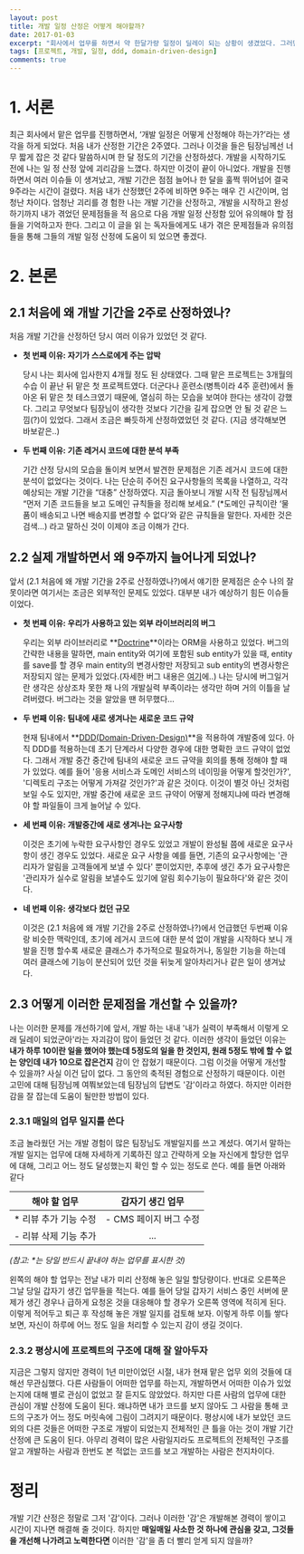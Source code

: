```yaml
---
layout: post
title: 개발 일정 산정은 어떻게 해야할까?
date: 2017-01-03
excerpt: "회사에서 업무를 하면서 약 한달가량 일정이 딜레이 되는 상황이 생겼었다. 그러면서 '왜 이렇게 되었을까, 내가 실력이 부족한가'에 대한 고민을 하게 되었다. 그것에 대한 나의 생각을 정리했다"
tags: [프로젝트, 개발, 일정, ddd, domain-driven-design]
comments: true
---
```


# 1. 서론

최근 회사에서 맡은 업무를 진행하면서, ‘개발 일정은 어떻게 산정해야 하는가?’라는 생각을
하게 되었다. 처음 내가 산정한 기간은 2주였다. 그러나 이것을 들은 팀장님께선 너무 짧게
잡은 것 같다 말씀하시며 한 달 정도의 기간을 산정하셨다. 개발을 시작하기도 전에 나는 일
정 산정 앞에 괴리감을 느꼈다. 하지만 이것이 끝이 아니었다. 개발을 진행하면서 여러 이슈들
이 생겨났고, 개발 기간은 점점 늘어나 한 달을 훌쩍 뛰어넘어 결국 9주라는 시간이 걸렸다. 처음 내가 산정했던 2주에 비하면 9주는 매우 긴 시간이며, 엄청난 차이다. 엄청난 괴리를 경
험한 나는 개발 기간을 산정하고, 개발을 시작하고 완성하기까지 내가 겪었던 문제점들을 적
음으로 다음 개발 일정 산정함 있어 유의해야 할 점들을 기억하고자 한다. 그리고 이 글을 읽
는 독자들에게도 내가 겪은 문제점들과 유의점들을 통해 그들의 개발 일정 산정에 도움이 되
었으면 좋겠다. 

# 2. 본론

## 2.1 처음에 왜 개발 기간을 2주로 산정하였나?

처음 개발 기간을 산정하던 당시 여러 이유가 있었던 것 같다.

-  **첫 번째 이유: 자기가 스스로에게 주는 압박**

   당시 나는 회사에 입사한지 4개월 정도 된 상태였다. 그때 맡은 프로젝트는 3개월의 수습
   이 끝난 뒤 맡은 첫 프로젝트였다. 더군다나 훈련소(병특이라 4주 훈련)에서 돌아온 뒤 맡은 첫 테스크였기 때문에, 열심히 하는 모습을 보여야 한다는 생각이 강했다. 그리고 무엇보다 팀장님이 생각한 것보다 기간을 길게 잡으면 안 될 것 같은 느낌(?)이 있었다. 그래서 조금은 빠듯하게 산정하였었던 것 같다. (지금 생각해보면 바보같은..)

-  **두 번째 이유: 기존 레거시 코드에 대한 분석 부족**

    기간 산정 당시의 모습을 돌이켜 보면서 발견한 문제점은 기존 레거시 코드에 대한 분석이 없었다는 것이다. 나는 단순히 주어진 요구사항들의 목록을 나열하고, 각각 예상되는 개발 기간을 “대충” 산정하였다. 지금 돌아보니 개발 시작 전 팀장님께서 “먼저 기존 코드들을 보고 도메인 규칙들을 정리해 보세요.” (*도메인 규칙이란 ‘물품이 배송되고 나면 배송지를 변경할 수 없다’와 같은 규칙들을 말한다. 자세한 것은 검색…) 라고 말하신 것이 이제야 조금 이해가 간다. 


## 2.2 실제 개발하면서 왜 9주까지 늘어나게 되었나?

앞서 (2.1 처음에 왜 개발 기간을 2주로 산정하였나?)에서 얘기한 문제점은 순수 나의 잘못이라면 여기서는 조금은 외부적인 문제도 있었다. 대부분 내가 예상하기 힘든 이슈들 이었다.

- **첫 번째 이유: 우리가 사용하고 있는 외부 라이브러리의 버그**

  우리는 외부 라이브러리로 **[Doctrine](https://en.wikipedia.org/wiki/Doctrine)**이라는 ORM을 사용하고 있었다. 버그의 간략한 내용을 말하면, main entity와 여기에 포함된 sub entity가 있을 때, entity를 save를 할 경우 main entity의 변경사항만 저장되고 sub entity의 변경사항은 저장되지 않는 문제가 있었다.(자세한 버그 내용은 [여기](https://github.com/doctrine/doctrine2/issues/4142)에..) 나는 당시에 버그일거란 생각은 상상조차 못한 채  나의 개발실력 부족이라는 생각만 하며 거의 이틀을 날려버렸다. 버그라는 것을 알았을 땐 허무했다...

- **두 번째 이유: 팀내에 새로 생겨나는 새로운 코드 규약**

  현재 팀내에서 **[DDD(Domain-Driven-Design)](https://en.wikipedia.org/wiki/Domain-driven_design)**을 적용하여 개발중에 있다. 아직 DDD를 적용하는데 초기 단계라서 다양한 경우에 대한 명확한 코드 규약이 없었다. 그래서 개발 중간 중간에 팀내의 새로운 코드 규약을 회의를 통해 정해야 할 때가 있었다. 예를 들어 '응용 서비스과 도메인 서비스의 네이밍을 어떻게 할것인가?', '디렉토리 구조는 어떻게 가져갈 것인가?'과 같은 것이다. 이것이 별것 아닌 것처럼 보일 수도 있지만, 개발 중간에 새로운 코드 규약이 어떻게 정해지냐에 따라 변경해야 할 파일들이 크게 늘어날 수 있다.

- **세 번째 이유: 개발중간에 새로 생겨나는 요구사항**

  이것은 초기에 누락한 요구사항인 경우도 있었고 개발이 완성될 쯤에 새로운 요구사항이 생긴 경우도 있었다. 새로운 요구 사항을 예를 들면, 기존의 요구사항에는 '관리자가 알림을 고객들에게 보낼 수 있다' 뿐이었지만, 추후에 생긴 추가 요구사항은 '관리자가 실수로 알림을 보낼수도 있기에 알림 회수기능이 필요하다'와 같은 것이다.

- **네 번째 이유: 생각보다 컸던 규모**

  이것은 (2.1 처음에 왜 개발 기간을 2주로 산정하였나?)에서 언급했던 두번째 이유랑 비슷한 맥락인데, 초기에 레거시 코드에 대한 분석 없이 개발을 시작하다 보니 개발을 진행 할수록 새로운 클래스가 추가적으로 필요하거나, 동일한 기능을 하는데 여러 클래스에 기능이 분산되어 있던 것을 뒤늦게 알아차리거나 같은 일이 생겨났다.


## 2.3 어떻게 이러한 문제점을 개선할 수 있을까?

나는 이러한 문제를 개선하기에 앞서, 개발 하는 내내 '내가 실력이 부족해서 이렇게 오래 딜레이 되었군아'라는 자괴감이 많이 들었던 것 같다. 이러한 생각이 들었던 이유는 **내가 하루 10이란 일을 했어야 했는데 5정도의 일을 한 것인지, 원래 5정도 밖에 할 수 없는 양인데 내가 10으로 잡은건지** 감이 안 잡혔기 때문이다. 
그럼 이것을 어떻게 개선할 수 있을까? 사실 이건 답이 없다. 그 동안의 축적된 경험으로 산정하기 때문이다. 이런 고민에 대해 팀장님께 여쭤보았는데 팀장님의 답변도 '감'이라고 하였다. 하지만 이러한 감을 잘 잡는데 도움이 될만한 방법이 있다.

### 2.3.1 매일의 업무 일지를 쓴다

조금 놀라웠던 거는 개발 경험이 많은 팀장님도 개발일지를 쓰고 계셨다. 여기서 말하는 개발 일지는 업무에 대해 자세하게 기록하진 않고 간략하게 오늘 자신에게 할당한 업무에 대해, 그리고 어느 정도 달성했는지 확인 할 수 있는 정도로 쓴다. 예를 들면 아래와 같다

|    해야 할 업무    |    갑자기 생긴 업무    |
| :-----------: | :-------------: |
| * 리뷰 추가 기능 수정 | - CMS 페이지 버그 수정 |
| - 리뷰 삭제 기능 추가 |       ...       |

*(참고: \*는 당일 반드시 끝내야 하는 업무를 표시한 것)*

왼쪽의 해야 할 업무는 전날 내가 미리 산정해 놓은 일일 할당량이다. 반대로 오른쪽은 그날 당일 갑자기 생긴 업무들을 적는다. 예를 들어 당일 갑자기 서비스 중인 서버에 문제가 생긴 경우나 급하게 요청온 것을 대응해야 할 경우가 오른쪽 영역에 적히게 된다. 이렇게 적어두고 퇴근 후 작성해 놓은 개발 일지를 검토해 보자. 이렇게 하루 이틀 쌓다 보면, 자신이 하루에 어느 정도 일을 처리할 수 있는지 감이 생길 것이다.

### 2.3.2 평상시에 프로젝트의 구조에 대해 잘 알아두자

지금은 그렇지 않지만 경력이 1년 미만이었던 시절, 내가 현재 맡은 업무 외의 것들에 대해선 무관심했다. 다른 사람들이 어떠한 업무를 하는지, 개발하면서 어떠한 이슈가 있었는지에 대해 별로 관심이 없었고 잘 듣지도 않았었다. 하지만 다른 사람의 업무에 대한 관심이 개발 산정에 도움이 된다. 왜냐하면 내가 코드를 보지 않아도 그 사람을 통해 코드의 구조가 어느 정도 머릿속에 그림이 그려지기 때문이다. 평상시에 내가 보았던 코드 외의 다른 것들은 어떠한 구조로 개발이 되었는지 전체적인 큰 틀을 아는 것이 개발 기간 산정에 큰 도움이 된다. 아무리 경력이 많은 사람일지라도 프로젝트의 전체적인 구조를 알고 개발하는 사람과 한번도 본 적없는 코드를 보고 개발하는 사람은 천지차이다.

# 정리

개발 기간 산정은 정말로 그저 '감'이다. 그러나 이러한 '감'은 개발해본 경력이 쌓이고 시간이 지나면 해결해 줄 것이다. 하지만 **매일매일 사소한 것 하나에 관심을 갖고, 그것들을 개선해 나가려고 노력한다면** 이러한 '감'을 좀 더 빨리 얻게 되지 않을까?